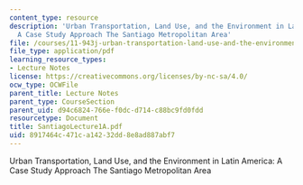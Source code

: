 ```yaml
---
content_type: resource
description: 'Urban Transportation, Land Use, and the Environment in Latin America:
  A Case Study Approach The Santiago Metropolitan Area'
file: /courses/11-943j-urban-transportation-land-use-and-the-environment-spring-2002/8917464c471ca14232dd8e8ad887abf7_SantiagoLecture1A.pdf
file_type: application/pdf
learning_resource_types:
- Lecture Notes
license: https://creativecommons.org/licenses/by-nc-sa/4.0/
ocw_type: OCWFile
parent_title: Lecture Notes
parent_type: CourseSection
parent_uid: d94c6824-766e-f0dc-d714-c88bc9fd0fdd
resourcetype: Document
title: SantiagoLecture1A.pdf
uid: 8917464c-471c-a142-32dd-8e8ad887abf7
---
```

Urban Transportation, Land Use, and the Environment in Latin America: A Case Study Approach The Santiago Metropolitan Area